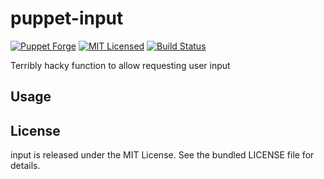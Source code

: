 puppet-input
==============

[![Puppet Forge](https://img.shields.io/puppetforge/v/halyard/input.svg)](https://forge.puppetlabs.com/halyard/input)
[![MIT Licensed](https://img.shields.io/badge/license-MIT-green.svg)](https://tldrlegal.com/license/mit-license)
[![Build Status](https://img.shields.io/circleci/project/halyard/puppet-input/master.svg)](https://circleci.com/gh/halyard/puppet-input)

Terribly hacky function to allow requesting user input

## Usage

## License

input is released under the MIT License. See the bundled LICENSE file for details.

